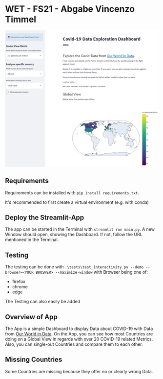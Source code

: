 # WET - FS21 - Abgabe Vincenzo Timmel
![Covid-19 Dashboard](https://github.com/kenfus/covid-19-dashboard/blob/master/hosting/covid-19-dashboard.png?raw=true)
## Requirements
Requirements can be installed with `pip install requirements.txt`.

It's recommended to first create a virtual environment (e.g. with conda)

## Deploy the Streamlit-App
The app can be started in the Terminal with `streamlit run main.py`. A new Window should open, showing the Dashboard. If not, follow the URL mentioned in the Terminal.

## Testing
The testing can be done with `.\tests\test_interactivity.py --demo --browser=<YOUR BROSWER> --maximize-window` with Browser being one of:
- firefox
- chrome
- edge 

The Testing can also easily be added 

## Overview of App
The App is a simple Dashboard to display Data about COVID-19 with Data from [Our World in Data](https://github.com/owid). On the App, you can see how most Countries are doing on a Global View in regards with over 20 COVID-19 related Metrics. Also, you can single-out Countries and compare them to each other.

## Missing Countries
Some Countries are missing because they offer no or clearly wrong Data. 